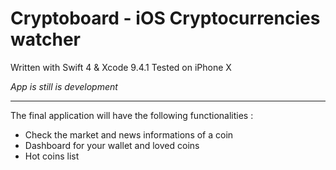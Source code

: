 # Cryptoboard - iOS Cryptocurrencies watcher


Written with Swift 4 & Xcode 9.4.1
Tested on iPhone X

*App is still is development*

---

The final application will have the following functionalities :
- Check the market and news informations of a coin
- Dashboard for your wallet and loved coins
- Hot coins list

